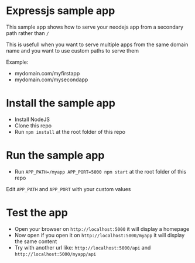 Expressjs sample app
===

This sample app shows how to serve your neodejs app from a secondary path rather than `/`

This is usefull when you want to serve multiple apps from the same domain name and you want to use custom paths to serve them

Example:
- mydomain.com/myfirstapp
- mydomain.com/mysecondapp

# Install the sample app
- Install NodeJS
- Clone this repo
- Run `npm install` at the root folder of this repo

# Run the sample app
- Run `APP_PATH=/myapp APP_PORT=5000 npm start` at the root folder of this repo

Edit `APP_PATH` and `APP_PORT` with your custom values

# Test the app
- Open your browser on `http://localhost:5000` it will display a homepage
- Now open if you open it on `http://localhost:5000/myapp` it will display the same content
- Try with another url like: `http://localhost:5000/api` and `http://localhost:5000/myapp/api`